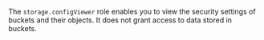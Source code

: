 The `storage.configViewer` role enables you to view the security settings of buckets and their objects. It does not grant access to data stored in buckets.